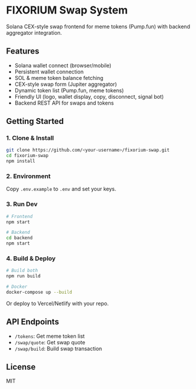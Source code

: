  # FIXORIUM Swap System

Solana CEX-style swap frontend for meme tokens (Pump.fun) with backend aggregator integration.

## Features

- Solana wallet connect (browser/mobile)
- Persistent wallet connection
- SOL & meme token balance fetching
- CEX-style swap form (Jupiter aggregator)
- Dynamic token list (Pump.fun, meme tokens)
- Friendly UI (logo, wallet display, copy, disconnect, signal bot)
- Backend REST API for swaps and tokens

## Getting Started

### 1. Clone & Install

```bash
git clone https://github.com/<your-username>/fixorium-swap.git
cd fixorium-swap
npm install
```

### 2. Environment

Copy `.env.example` to `.env` and set your keys.

### 3. Run Dev

```bash
# Frontend
npm start

# Backend
cd backend
npm start
```

### 4. Build & Deploy

```bash
# Build both
npm run build

# Docker
docker-compose up --build
```

Or deploy to Vercel/Netlify with your repo.

## API Endpoints

- `/tokens`: Get meme token list
- `/swap/quote`: Get swap quote
- `/swap/build`: Build swap transaction

## License

MIT
